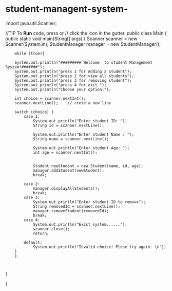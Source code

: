 # student-managent-system-
import java.util.Scanner;

//TIP To <b>Run</b> code, press <shortcut actionId="Run"/> or
// click the <icon src="AllIcons.Actions.Execute"/> icon in the gutter.
public class Main {
    public static void main(String[] args) {
        Scanner scanner = new Scanner(System.in);
        StudentManager manager = new StudentManager();

        while (true){

        System.out.println("######### Welcome  to student Management System!#######");
        System.out.println("press 1 for Adding a student");
        System.out.println("press 2 for view all students");
        System.out.println("press 3 for removing student");
        System.out.println("press 4 for exit ");
        System.out.println("Choose your option:");

        int choice = scanner.nextInt();
        scanner.nextLine();    // crete a new line

        switch (choice) {
            case 1:
                System.out.println("Enter student ID: ");
                String id = scanner.nextLine();

                System.out.println("Enter student Name : ");
                String name = scanner.nextLine();

                System.out.println("Enter student Age: ");
                int age = scanner.nextInt();


                Student newStudent = new Student(name, id, age);
                manager.addStudent(newStudent);
                break;

            case 2:
                manager.displayAllStudents();
                break;
            case 3:
                System.out.println("Enter student ID to remove");
                String removedId = scanner.nextLine();
                manager.removeStudent(removedId);
                break;
            case 4:
                System.out.println("Exist system......");
                scanner.close();
                return;

            default:
                System.out.println("Invalid choice! Plese try again. \n");
        }
        }



    }
}
